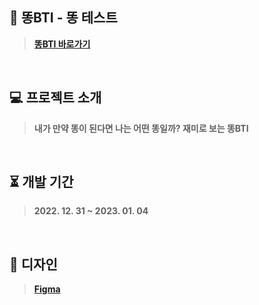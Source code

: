 ## 💩 똥BTI - 똥 테스트
> **[똥BTI 바로가기](https://pooptest.netlify.app)**
<br/>

## 💻 프로젝트 소개
> **내가 만약 똥이 된다면 나는 어떤 똥일까? 재미로 보는 똥BTI**
<br/>

## ⏳ 개발 기간
> **2022. 12. 31 ~ 2023. 01. 04**
<br/>

## 🎨 디자인
> **[Figma](https://www.figma.com/file/5q4LqRNiGQ36AcJqIjG7pZ/%EB%98%A5BTI?node-id=0%3A1&t=rev42WdadDAmaac1-1)**
